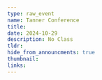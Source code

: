 ```yaml
---
type: raw_event
name: Tanner Conference
title: 
date: 2024-10-29
description: No Class
tldr: 
hide_from_announcments: true
thumbnail:
links:
---
```



